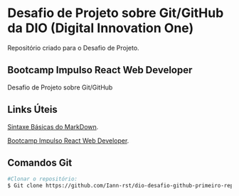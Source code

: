 # Desafio de Projeto sobre Git/GitHub da DIO (Digital Innovation One)
Repositório criado para o Desafio de Projeto.

## Bootcamp Impulso React Web Developer
Desafio de Projeto sobre Git/GitHub

## Links Úteis
[Sintaxe Básicas do MarkDown](https://www.markdownguide.org/basic-syntax/).

[Bootcamp Impulso React Web Developer](https://web.digitalinnovation.one/track/impulso-react-web-developer).

## Comandos Git
```bash 
#Clonar o repositório: 
$ Git clone https://github.com/Iann-rst/dio-desafio-github-primeiro-repo.git 
```
